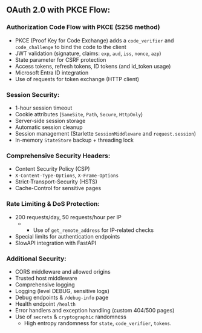 

## OAuth 2.0 with PKCE Flow:

### Authorization Code Flow with PKCE (S256 method)
- PKCE (Proof Key for Code Exchange) adds a `code_verifier` and `code_challenge` to bind the code to the client
- JWT validation (signature, claims: `exp`, `aud`, `iss`, `nonce`, `azp`)
- State parameter for CSRF protection
- Access tokens, refresh tokens, ID tokens (and id_token usage)
- Microsoft Entra ID integration
- Use of requests for token exchange (HTTP client)
  
### Session Security:
- 1-hour session timeout
- Cookie attributes (`SameSite`, `Path`, `Secure`, `HttpOnly`)
- Server-side session storage
- Automatic session cleanup
- Session management (Starlette `SessionMiddleware` and `request.session`)
- In-memory `StateStore` backup + threading lock

### Comprehensive Security Headers:
- Content Security Policy (CSP)
- `X-Content-Type-Options`, `X-Frame-Options`
- Strict-Transport-Security (HSTS)
- Cache-Control for sensitive pages

### Rate Limiting & DoS Protection:
- 200 requests/day, 50 requests/hour per IP
  - - Use of `get_remote_address` for IP-related checks
- Special limits for authentication endpoints
- SlowAPI integration with FastAPI

### Additional Security:
- CORS middleware and allowed origins
- Trusted host middleware
- Comprehensive logging
- Logging (level DEBUG, sensitive logs)
- Debug endpoints & `/debug-info` page
- Health endpoint `/health`
- Error handlers and exception handling (custom 404/500 pages)
- Use of `secrets` & `cryptographic` randomness
  - High entropy randomness for `state`, `code_verifier`, `tokens`.


